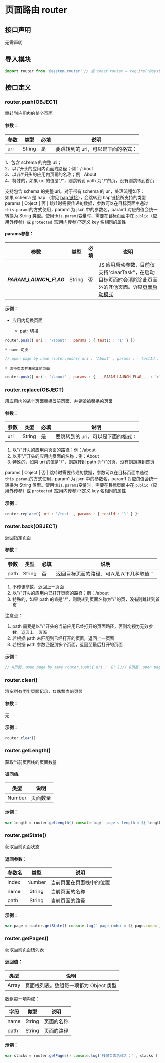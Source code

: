 <!-- 源地址: https://iot.mi.com/vela/quickapp/zh/features/basic/router.html -->

# 页面路由 router

## 接口声明

无需声明

## 导入模块
```javascript
import router from '@system.router' // 或 const router = require('@system.router')
```

## 接口定义

### router.push(OBJECT)

跳转到应用内的某个页面

#### 参数：

参数 | 类型 | 必填 | 说明  
---|:---:|---|---  
uri | String | 是 | 要跳转到的 uri，可以是下面的格式：  
1、包含 schema 的完整 uri；  
2、以‘/’开头的应用内页面的路径；例：/about  
3、以非‘/’开头的应用内页面的名称；例：About  
4、特殊的，如果 uri 的值是"/"，则跳转到 path 为"/"的页，没有则跳转到首页  
  
支持包含 schema 的完整 uri。对于带有 schema 的 uri，处理流程如下：  
如果 schema 是 hap （参见 [hap 链接](</vela/quickapp/zh/guide/framework/other/hap-schema.html>)），会跳转到 hap 链接所支持的类型  
params | Object | 否 | 跳转时需要传递的数据，参数可以在目标页面中通过`this.param1`的方式使用，param1 为 json 中的参数名，param1 对应的值会统一转换为 String 类型。使用`this.param1`变量时，需要在目标页面中在 `public`（应用外传参）或 `protected` (应用内传参)下定义 key 名相同的属性  
  
#### params参数：

参数 | 类型 | 必填 | 说明  
---|:---:|---|---  
___PARAM_LAUNCH_FLAG___ | String | 否 | JS 应用启动参数，目前仅支持"clearTask"，在启动目标页面时会清除除此页面外的其他页面。详见[页面启动模式](</vela/quickapp/zh/guide/framework/other/launch-mode.html>)  
  
#### 示例：

  * 应用内切换页面

    * path 切换
```javascript
router.push({ uri : '/about' , params : { testId : '1' } })
```

    * name 切换
```javascript
// open page by name router.push({ uri : 'About' , params : { testId : '1' } })
```

    * 切换页面并清除其他页面
```javascript
router.push({ uri : '/about' , params : { ___PARAM_LAUNCH_FLAG___ : 'clearTask' } })
```

### router.replace(OBJECT)

用应用内的某个页面替换当前页面，并销毁被替换的页面

#### 参数：

参数 | 类型 | 必填 | 说明  
---|:---:|---|---  
uri | String | 是 | 要跳转到的 uri，可以是下面的格式：

  1. 以"/"开头的应用内页面的路径；例：/about
  2. 以非"/"开头的应用内页面的名称；例：About
  3. 特殊的，如果 uri 的值是"/"，则跳转到 path 为"/"的页，没有则跳转到首页

  
params | Object | 否 | 跳转时需要传递的数据，参数可以在目标页面中通过`this.param1`的方式使用，param1 为 json 中的参数名，param1 对应的值会统一转换为 String 类型。使用`this.param1`变量时，需要在目标页面中在 `public`（应用外传参）或 `protected` (应用内传参)下定义 key 名相同的属性  
  
#### 示例：
```javascript
router.replace({ uri : '/test' , params : { testId : '1' } })
```

### router.back(OBJECT)

返回指定页面

#### 参数：

参数 | 类型 | 必填 | 说明  
---|:---:|---|---  
path | String | 否 | 返回目标页面的路径，可以是以下几种取值：

  1. 不传该参数，返回上一页面
  2. 以"/"开头的应用内已打开页面的路径；例：/about
  3. 特殊的，如果 path 的值是"/"，则跳转到页面名称为"/"的页，没有则跳转到首页

注意点：
  1. path 需要是以"/"开头的当前应用已经打开的页面路径，否则均视为无效参数，返回上一页面
  2. 若根据 path 未匹配到已经打开的页面，返回上一页面
  3. 若根据 path 参数匹配到多个页面，返回至最后打开的页面

  
  
#### 示例：
```javascript
// A页面, open page by name router.push({ uri : 'B' })// B页面, open page by name router.push({ uri : 'C' })// C页面, open page by name router.push({ uri : 'D' })// D页面, open page by name router.push({ uri : 'E' })// E页面不传入页面路径，返回至D页面 router.back() // D页面不传入页面名称，返回至C页面 router.back() // C页面传入页面路径，返回至A页面 router.back({ path : '/A' })
```

### router.clear()

清空所有历史页面记录，仅保留当前页面

#### 参数：

无

#### 示例：
```javascript
router.clear()
```

### router.getLength()

获取当前页面栈的页面数量

#### 返回值:

类型 | 说明  
---|---  
Number | 页面数量  
  
#### 示例：
```javascript
var length = router.getLength() console.log(` page's length = ${ length } `)
```

### router.getState()

获取当前页面状态

#### 返回参数：

参数名 | 类型 | 说明  
---|:---:|---  
index | Number | 当前页面在页面栈中的位置  
name | String | 当前页面的名称  
path | String | 当前页面的路径  
  
#### 示例：
```javascript
var page = router.getState() console.log(` page index = ${ page.index } `)console.log(` page name = ${ page.name } `)console.log(` page path = ${ page.path } `)
```

### router.getPages()

获取当前页面栈列表

#### 返回值：

类型 | 说明  
---|---  
Array | 页面栈列表。数组每一项都为 Object 类型  
  
数组每一项构成：

字段 | 类型 | 说明  
---|:---:|---  
name | String | 页面的名称  
path | String | 页面的路径  
  
#### 示例：
```javascript
var stacks = router.getPages() console.log('栈底页面名称为：' , stacks [ 0 ] . name)// 如 list、detail 等 console.log('栈底页面路径为：' , stacks [ 0 ] . path)// 如 /list、/detail、/home/preview
```
